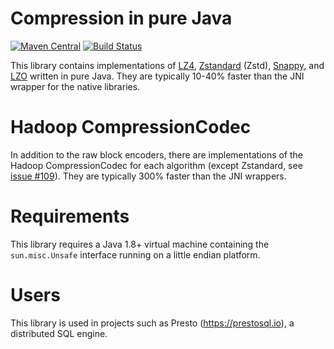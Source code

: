 # Compression in pure Java
[![Maven Central](https://img.shields.io/maven-central/v/io.airlift/aircompressor.svg?label=Maven%20Central)](https://search.maven.org/#search%7Cga%7C1%7Cg%3A%22io.airlift%22%20AND%20a%3A%22aircompressor%22)
[![Build Status](https://travis-ci.org/airlift/aircompressor.svg?branch=master)](https://travis-ci.org/airlift/aircompressor)

This library contains implementations of
[LZ4](https://www.lz4.org/),
[Zstandard](https://www.zstd.net/) (Zstd),
[Snappy](https://google.github.io/snappy/), and
[LZO](https://www.oberhumer.com/opensource/lzo/) written in pure Java. They are 
typically 10-40% faster than the JNI wrapper for the native libraries.

# Hadoop CompressionCodec

In addition to the raw block encoders, there are implementations of the
Hadoop CompressionCodec for each algorithm (except Zstandard, see [issue #109](https://github.com/airlift/aircompressor/issues/109)). They are
typically 300% faster than the JNI wrappers.

# Requirements

This library requires a Java 1.8+ virtual machine containing the `sun.misc.Unsafe` interface running on a little endian platform.

# Users

This library is used in projects such as Presto (https://prestosql.io), a distributed SQL engine.
